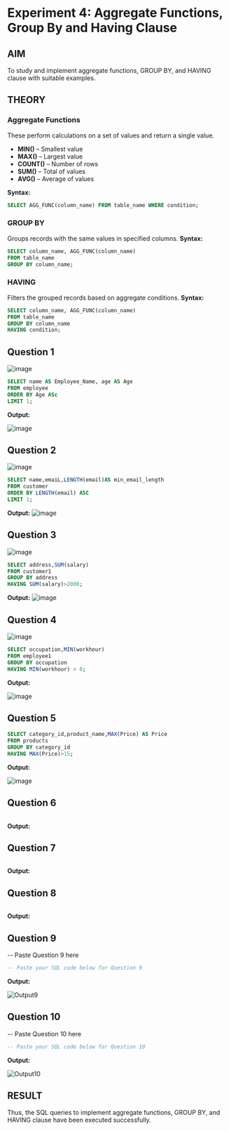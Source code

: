 # Experiment 4: Aggregate Functions, Group By and Having Clause

## AIM
To study and implement aggregate functions, GROUP BY, and HAVING clause with suitable examples.

## THEORY

### Aggregate Functions
These perform calculations on a set of values and return a single value.

- **MIN()** – Smallest value  
- **MAX()** – Largest value  
- **COUNT()** – Number of rows  
- **SUM()** – Total of values  
- **AVG()** – Average of values

**Syntax:**
```sql
SELECT AGG_FUNC(column_name) FROM table_name WHERE condition;
```
### GROUP BY
Groups records with the same values in specified columns.
**Syntax:**
```sql
SELECT column_name, AGG_FUNC(column_name)
FROM table_name
GROUP BY column_name;
```
### HAVING
Filters the grouped records based on aggregate conditions.
**Syntax:**
```sql
SELECT column_name, AGG_FUNC(column_name)
FROM table_name
GROUP BY column_name
HAVING condition;
```

**Question 1**
--
![image](https://github.com/user-attachments/assets/eea273a3-bdfc-439a-a42d-50224f6d747b)



```sql
SELECT name AS Employee_Name, age AS Age
FROM employee
ORDER BY Age ASc
LIMIT 1;
```

**Output:**

![image](https://github.com/user-attachments/assets/e81b67c7-3587-42cf-8785-9ed2bca88667)


**Question 2**
---
![image](https://github.com/user-attachments/assets/5117d126-c199-4414-8ef9-e36cb1eb643b)


```sql
SELECT name,emaiL,LENGTH(email)AS min_email_length
FROM customer
ORDER BY LENGTH(email) ASC
LIMIT 1;
```

**Output:**
![image](https://github.com/user-attachments/assets/89277f4f-a9de-403a-9c84-2ecfee36c4cd)


**Question 3**
---
![image](https://github.com/user-attachments/assets/425b3b54-ceb3-4731-b049-d0f2ed612e72)


```sql
SELECT address,SUM(salary) 
FROM customer1
GROUP BY address
HAVING SUM(salary)>2000;
```

**Output:**
![image](https://github.com/user-attachments/assets/1339db0a-2850-44ef-a74a-71c8fd08d9fc)


**Question 4**
---
![image](https://github.com/user-attachments/assets/c2b0559d-9ab6-498f-824e-c5d538108710)


```sql
SELECT occupation,MIN(workhour) 
FROM employee1
GROUP BY occupation
HAVING MIN(workhour) > 8;
```

**Output:**

![image](https://github.com/user-attachments/assets/93b9491c-4619-472f-94b5-c9e4a46b4263)


**Question 5**
---


```sql
SELECT category_id,product_name,MAX(Price) AS Price
FROM products
GROUP BY category_id
HAVING MAX(Price)>15;
```

**Output:**

![image](https://github.com/user-attachments/assets/889c7f05-42c3-48df-be68-e63d8e80e843)

**Question 6**
---


```sql

```

**Output:**



**Question 7**
---


```sql

```

**Output:**



**Question 8**
---


```sql

```

**Output:**



**Question 9**
---
-- Paste Question 9 here

```sql
-- Paste your SQL code below for Question 9
```

**Output:**

![Output9](output.png)

**Question 10**
---
-- Paste Question 10 here

```sql
-- Paste your SQL code below for Question 10
```

**Output:**

![Output10](output.png)


## RESULT
Thus, the SQL queries to implement aggregate functions, GROUP BY, and HAVING clause have been executed successfully.
